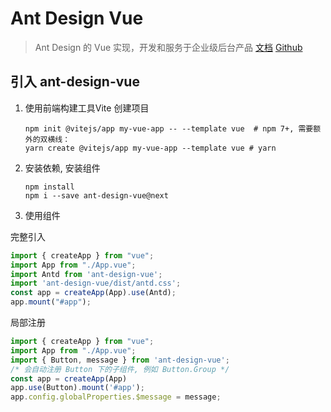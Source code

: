 # Ant Design Vue
> Ant Design 的 Vue 实现，开发和服务于企业级后台产品
> [文档](https://next.antdv.com/docs/vue/introduce-cn) [Github](https://github.com/vueComponent/ant-design-vue)
## 引入 ant-design-vue
1. 使用前端构建工具Vite 创建项目 
   ```
   npm init @vitejs/app my-vue-app -- --template vue  # npm 7+, 需要额外的双横线：
   yarn create @vitejs/app my-vue-app --template vue # yarn
   ```

2. 安装依赖, 安装组件
   ```
   npm install
   npm i --save ant-design-vue@next
   ```
 
3. 使用组件  

完整引入
   ```javascript
   import { createApp } from "vue";
   import App from "./App.vue";
   import Antd from 'ant-design-vue';
   import 'ant-design-vue/dist/antd.css';
   const app = createApp(App).use(Antd);
   app.mount("#app");
   ``` 

局部注册    
```javascript
import { createApp } from "vue";
import App from "./App.vue";
import { Button, message } from 'ant-design-vue';
/* 会自动注册 Button 下的子组件, 例如 Button.Group */
const app = createApp(App)
app.use(Button).mount('#app');
app.config.globalProperties.$message = message;
```
